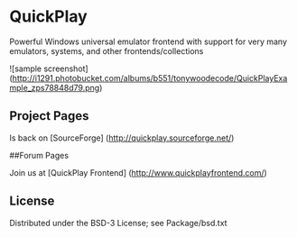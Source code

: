 QuickPlay
=========

Powerful Windows universal emulator frontend with support for very many emulators, systems, and other frontends/collections

![sample screenshot] (http://i1291.photobucket.com/albums/b551/tonywoodecode/QuickPlayExample_zps78848d79.png)

## Project Pages

Is back on [SourceForge] (http://quickplay.sourceforge.net/)

##Forum Pages

Join us at [QuickPlay Frontend] (http://www.quickplayfrontend.com/)


## License

Distributed under the BSD-3 License; see Package/bsd.txt

